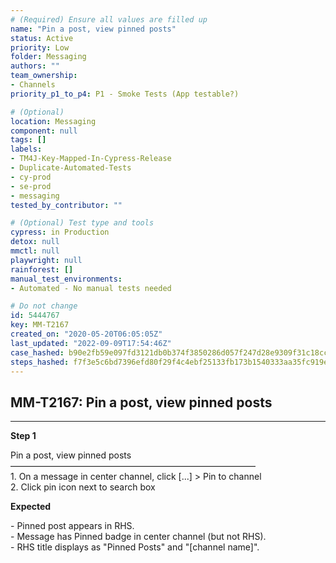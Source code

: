 ```yaml
---
# (Required) Ensure all values are filled up
name: "Pin a post, view pinned posts"
status: Active
priority: Low
folder: Messaging
authors: ""
team_ownership:
- Channels
priority_p1_to_p4: P1 - Smoke Tests (App testable?)

# (Optional)
location: Messaging
component: null
tags: []
labels:
- TM4J-Key-Mapped-In-Cypress-Release
- Duplicate-Automated-Tests
- cy-prod
- se-prod
- messaging
tested_by_contributor: ""

# (Optional) Test type and tools
cypress: in Production
detox: null
mmctl: null
playwright: null
rainforest: []
manual_test_environments:
- Automated - No manual tests needed

# Do not change
id: 5444767
key: MM-T2167
created_on: "2020-05-20T06:05:05Z"
last_updated: "2022-09-09T17:54:46Z"
case_hashed: b90e2fb59e097fd3121db0b374f3850286d057f247d28e9309f31c18cce61bf3928c19e094dd3f50c4be95dbae3de488
steps_hashed: f7f3e5c6bd7396efd80f29f4c4ebf25133fb173b1540333aa35fc919e012d9868530bb66ccda7d905d2fee2efea041a5
---
```


<!-- (Auto-generated) Based on frontmatter's "key" and "name" -->

## MM-T2167: Pin a post, view pinned posts

---

**Step 1**

Pin a post, view pinned posts\
————————————————————————————\
1\. On a message in center channel, click \[...] > Pin to channel\
2\. Click pin icon next to search box

**Expected**

\- Pinned post appears in RHS.\
\- Message has Pinned badge in center channel (but not RHS).\
\- RHS title displays as "Pinned Posts" and "\[channel name]".

